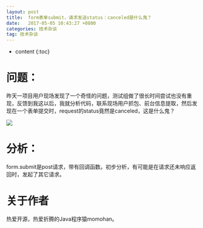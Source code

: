 ```yaml
---
layout: post
title:  form表单submit，请求发送status：canceled是什么鬼？
date:   2017-05-05 10:43:27 +0800
categories: 技术杂谈
tag: 技术杂谈
---
```


* content
{:toc}

问题：
====================================

昨天一项目用户现场发现了一个奇怪的问题，测试组做了很长时间尝试也没有重现，反馈到我这以后，我就分析代码，联系现场用户抓包、前台信息提取，然后发现在一个表单提交时，request的status竟然是canceled，这是什么鬼？

![](http://i.imgur.com/jzgsGSh.png)

分析：
====================================
form.submit是post请求，带有回调函数。初步分析，有可能是在请求还未响应返回时，发起了其它请求。

关于作者
====================================

热爱开源，热爱折腾的Java程序猿momohan。

